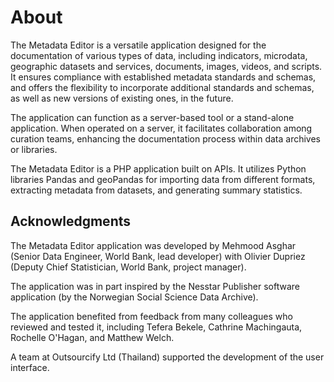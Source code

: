 # About

The Metadata Editor is a versatile application designed for the documentation of various types of data, including indicators, microdata, geographic datasets and services, documents, images, videos, and scripts. It ensures compliance with established metadata standards and schemas, and offers the flexibility to incorporate additional standards and schemas, as well as new versions of existing ones, in the future.

The application can function as a server-based tool or a stand-alone application. When operated on a server, it facilitates collaboration among curation teams, enhancing the documentation process within data archives or libraries.

The Metadata Editor is a PHP application built on APIs. It utilizes Python libraries Pandas and geoPandas for importing data from different formats, extracting metadata from datasets, and generating summary statistics.

## Acknowledgments

The Metadata Editor application was developed by Mehmood Asghar (Senior Data Engineer, World Bank, lead developer) with Olivier Dupriez (Deputy Chief Statistician, World Bank, project manager). 

The application was in part inspired by the Nesstar Publisher software application (by the Norwegian Social Science Data Archive). 

The application benefited from feedback from many colleagues who reviewed and tested it, including Tefera Bekele, Cathrine Machingauta, Rochelle O'Hagan, and Matthew Welch. 

A team at Outsourcify Ltd (Thailand) supported the development of the user interface. 

